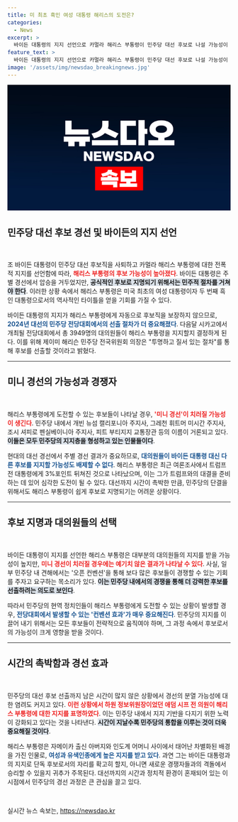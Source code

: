 ```yaml
---
title: 미 최초 흑인 여성 대통령 해리스의 도전은?
categories:
  - News
excerpt: >
  바이든 대통령의 지지 선언으로 카멀라 해리스 부통령이 민주당 대선 후보로 나설 가능성이 높아졌지만, 경선 과정을 거쳐야 한다. 트럼프와의 경쟁에서 저조한 지지율에 대한 우려와 함께, 새로운 도전자가 나타날 경우 미니 경선이 예상된다. 후보들 간의 경쟁이 민주당의 단결을 위협할지 주목된다.
feature_text: >
  바이든 대통령의 지지 선언으로 카멀라 해리스 부통령이 민주당 대선 후보로 나설 가능성이 높아졌지만, 경선 과정을 거쳐야 한다. 트럼프와의 경쟁에서 저조한 지지율에 대한 우려와 함께, 새로운 도전자가 나타날 경우 미니 경선이 예상된다. 후보들 간의 경쟁이 민주당의 단결을 위협할지 주목된다.
image: '/assets/img/newsdao_breakingnews.jpg'
---
```


<p><img src="/assets/img/newsdao_breakingnews.jpg" alt="bookingtag 속보" /></p>

<h2 data-ke-size="size26">민주당 대선 후보 경선 및 바이든의 지지 선언</h2>

<p data-ke-size="size16">&nbsp;</p>

<p data-ke-size="size16">조 바이든 대통령이 민주당 대선 후보직을 사퇴하고 카멀라 해리스 부통령에 대한 전폭적 지지를 선언함에 따라, <b><span style="color: #ee2323;">해리스 부통령의 후보 가능성이 높아졌다</span></b>. 바이든 대통령은 주별 경선에서 압승을 거두었지만, <b><span style="background-color: #21538527;">공식적인 후보로 지명되기 위해서는 민주적 절차를 거쳐야 한다</span></b>. 이러한 상황 속에서 해리스 부통령은 미국 최초의 여성 대통령이자 두 번째 흑인 대통령으로서의 역사적인 타이틀을 얻을 기회를 가질 수 있다.</p>

<p data-ke-size="size16">바이든 대통령의 지지가 해리스 부통령에게 자동으로 후보직을 보장하지 않으므로, <b><span style="color: #1a5490;">2024년 대선의 민주당 전당대회에서의 선출 절차가 더 중요해졌다</span></b>. 다음달 시카고에서 개최될 전당대회에서 총 3949명의 대의원들이 해리스 부통령을 지지할지 결정하게 된다. 이를 위해 제이미 해리슨 민주당 전국위원회 의장은 "투명하고 질서 있는 절차"를 통해 후보를 선출할 것이라고 밝혔다.</p>

<hr>

<h2 data-ke-size="size26">미니 경선의 가능성과 경쟁자</h2>

<p data-ke-size="size16">&nbsp;</p>

<p data-ke-size="size16">해리스 부통령에게 도전할 수 있는 후보들이 나타날 경우, <b><span style="color: #ee2323;">'미니 경선'이 치러질 가능성이 생긴다</span></b>. 민주당 내에서 개빈 뉴섬 캘리포니아 주지사, 그레천 휘트머 미시간 주지사, 조시 셔피로 펜실베이니아 주지사, 피트 부티지지 교통장관 등의 이름이 거론되고 있다. <b><span style="background-color: #21538527;">이들은 모두 민주당의 지지층을 형성하고 있는 인물들이다</span></b>.</p>

<p data-ke-size="size16">현대의 대선 경선에서 주별 경선 결과가 중요하므로, <b><span style="color: #1a5490;">대의원들이 바이든 대통령 대신 다른 후보를 지지할 가능성도 배제할 수 없다</span></b>. 해리스 부통령은 최근 여론조사에서 트럼프 전 대통령에게 3%포인트 뒤쳐진 것으로 나타났으며, 이는 그가 트럼프와의 대결을 준비하는 데 있어 심각한 도전이 될 수 있다. 대선까지 시간이 촉박한 만큼, 민주당의 단결을 위해서도 해리스 부통령이 쉽게 후보로 지명되기는 어려운 상황이다.</p>

<hr>

<h2 data-ke-size="size26">후보 지명과 대의원들의 선택</h2>

<p data-ke-size="size16">&nbsp;</p>

<p data-ke-size="size16">바이든 대통령이 지지를 선언한 해리스 부통령은 대부분의 대의원들의 지지를 받을 가능성이 높지만, <b><span style="color: #ee2323;">미니 경선이 치러질 경우에는 예기치 않은 결과가 나타날 수 있다</span></b>. 사실, 일부 민주당 내 견해에서는 '오픈 컨벤션'을 통해 보다 많은 후보들이 경쟁할 수 있는 기회를 주자고 요구하는 목소리가 있다. <b><span style="background-color: #21538527;">이는 민주당 내에서의 경쟁을 통해 더 강력한 후보를 선출하려는 의도로 보인다</span></b>.</p>

<p data-ke-size="size16">따라서 민주당의 현역 정치인들이 해리스 부통령에게 도전할 수 있는 상황이 발생할 경우, <b><span style="color: #1a5490;">전당대회에서 발생할 수 있는 '컨벤션 효과'가 매우 중요해진다</span></b>. 민주당의 지지를 이끌어 내기 위해서는 모든 후보들이 전략적으로 움직여야 하며, 그 과정 속에서 후보로서의 가능성이 크게 영향을 받을 것이다.</p>

<hr>

<h2 data-ke-size="size26">시간의 촉박함과 경선 효과</h2>

<p data-ke-size="size16">&nbsp;</p>

<p data-ke-size="size16">민주당의 대선 후보 선출까지 남은 시간이 많지 않은 상황에서 경선의 분열 가능성에 대한 염려도 커지고 있다. <b><span style="color: #ee2323;">이런 상황에서 하원 정보위원장이었던 애덤 시프 전 의원이 해리스 부통령에 대한 지지를 표명하였다</span></b>. 이는 민주당 내에서 지지 기반을 다지기 위한 노력이 강화되고 있다는 것을 나타낸다. <b><span style="background-color: #21538527;">시간이 지날수록 민주당의 통합을 이루는 것이 더욱 중요해질 것이다</span></b>.</p>

<p data-ke-size="size16">해리스 부통령은 자메이카 출신 아버지와 인도계 어머니 사이에서 태어난 차별화된 배경을 가진 인물로, <b><span style="color: #1a5490;">여성과 유색인종에게 높은 지지를 받고 있다</span></b>. 과연 그는 바이든 대통령과의 지지로 단독 후보로서의 자리를 확고히 할지, 아니면 새로운 경쟁자들과의 격돌에서 승리할 수 있을지 귀추가 주목된다. 대선까지의 시간과 정치적 환경이 혼재되어 있는 이 시점에서 민주당의 경선 과정은 큰 관심을 끌고 있다.</p>

<p data-ke-size="size16">&nbsp;</p>
실시간 뉴스 속보는, <a href="https://newsdao.kr" rel="dofollow">https://newsdao.kr</a>


